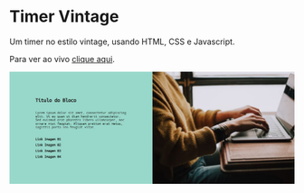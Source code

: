 # Timer Vintage

Um timer no estilo vintage, usando HTML, CSS e Javascript.

Para ver ao vivo [clique aqui](https://gillfilho.github.io/bloco-link-imagem/).

![Preview do Projeto](https://github.com/gillfilho/bloco-link-imagem/blob/master/thumb.jpg?raw=true)
